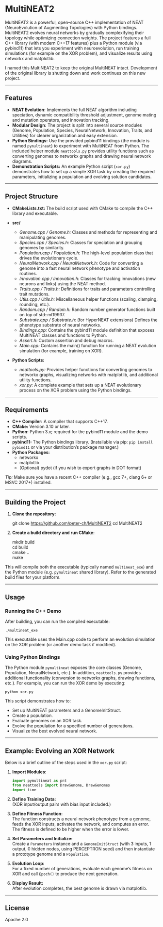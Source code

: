 # MultiNEAT2

MultiNEAT2 is a powerful, open–source C++ implementation of NEAT (NeuroEvolution of Augmenting Topologies) with Python bindings. MultiNEAT2 evolves neural networks by gradually complexifying their topology while optimizing connection weights. The project features a full C++ library (with modern C++17 features) plus a Python module (via pybind11) that lets you experiment with neuroevolution, run training simulations (for example on the XOR problem), and visualize results using networkx and matplotlib.

I named this MultiNEAT2 to keep the original MultiNEAT intact. Development of the original library is shutting down and work continues on this new project. 

---

## Features

- **NEAT Evolution:** Implements the full NEAT algorithm including speciation, dynamic compatibility threshold adjustment, genome mating and mutation operators, and innovation tracking.
- **Modular Design:** The project is split into several source modules (Genome, Population, Species, NeuralNetwork, Innovation, Traits, and Utilities) for clearer organization and easy extension.
- **Python Bindings:** Use the provided pybind11 bindings (the module is named `pymultineat`) to experiment with MultiNEAT from Python. The included helper module `neattools.py` provides utility functions such as converting genomes to networkx graphs and drawing neural network diagrams.
- **Demonstration Scripts:** An example Python script (`xor.py`) demonstrates how to set up a simple XOR task by creating the required parameters, initializing a population and evolving solution candidates.

---

## Project Structure

- **CMakeLists.txt:** The build script used with CMake to compile the C++ library and executable.
- **src/**  
  - *Genome.cpp / Genome.h:* Classes and methods for representing and manipulating genomes.
  - *Species.cpp / Species.h:* Classes for speciation and grouping genomes by similarity.
  - *Population.cpp / Population.h:* The high–level population class that drives the evolutionary cycle.
  - *NeuralNetwork.cpp / NeuralNetwork.h:* Code for converting a genome into a fast neural network phenotype and activation routines.
  - *Innovation.cpp / Innovation.h:* Classes for tracking innovations (new neurons and links) using the NEAT method.
  - *Traits.cpp / Traits.h:* Definitions for traits and parameters controlling trait mutations.
  - *Utils.cpp / Utils.h:* Miscellaneous helper functions (scaling, clamping, rounding, etc.).
  - *Random.cpp / Random.h:* Random number generator functions built on top of std::mt19937.
  - *Substrate.cpp / Substrate.h:* (for HyperNEAT extensions) Defines the phenotype substrate of neural networks.
  - *Bindings.cpp:* Contains the pybind11 module definition that exposes MultiNEAT classes and functions to Python.
  - *Assert.h:* Custom assertion and debug macros.
  - *Main.cpp:* Contains the main() function for running a NEAT evolution simulation (for example, training on XOR).

- **Python Scripts:**  
  - *neattools.py:* Provides helper functions for converting genomes to networkx graphs, visualizing networks with matplotlib, and additional utility functions.
  - *xor.py:* A complete example that sets up a NEAT evolutionary process on the XOR problem using the Python bindings.

---

## Requirements

- **C++ Compiler:** A compiler that supports C++17.
- **CMake:** Version 3.10 or later.
- **Python:** Python 3.x; required for the pybind11 module and the demo scripts.
- **pybind11:** The Python bindings library. (Installable via pip: `pip install pybind11` or via your distribution’s package manager.)
- **Python Packages:**  
  - networkx  
  - matplotlib  
  - (Optional) pydot (if you wish to export graphs in DOT format)
  
*Tip:* Make sure you have a recent C++ compiler (e.g., gcc 7+, clang 6+ or MSVC 2017+) installed.

---

## Building the Project

1. **Clone the repository:**

   git clone https://github.com/peter-ch/MultiNEAT2
   cd MultiNEAT2

2. **Create a build directory and run CMake:**

   mkdir build  
   cd build  
   cmake ..  
   make

This will compile both the executable (typically named `multineat_exe`) and the Python module (e.g. `pymultineat` shared library). Refer to the generated build files for your platform.

---

## Usage

### Running the C++ Demo

After building, you can run the compiled executable:

    ./multineat_exe

This executable uses the Main.cpp code to perform an evolution simulation on the XOR problem (or another demo task if modified).

### Using Python Bindings

The Python module `pymultineat` exposes the core classes (Genome, Population, NeuralNetwork, etc.). In addition, `neattools.py` provides additional functionality (conversion to networkx graphs, drawing functions, etc.). For example, you can run the XOR demo by executing:

    python xor.py

This script demonstrates how to:
- Set up MultiNEAT parameters and a GenomeInitStruct.
- Create a population.
- Evaluate genomes on an XOR task.
- Evolve the population for a specified number of generations.
- Visualize the best evolved neural network.

---

## Example: Evolving an XOR Network

Below is a brief outline of the steps used in the `xor.py` script:

1. **Import Modules:**

   ```python
   import pymultineat as pnt
   from neattools import DrawGenome, DrawGenomes
   import time
   ```

2. **Define Training Data:**  
   (XOR input/output pairs with bias input included.)

3. **Define Fitness Function:**  
   The function constructs a neural network phenotype from a genome, feeds the XOR inputs, activates the network, and computes an error. The fitness is defined to be higher when the error is lower.

4. **Set Parameters and Initialize:**  
   Create a `Parameters` instance and a `GenomeInitStruct` (with 3 inputs, 1 output, 0 hidden nodes, using PERCEPTRON seed) and then instantiate a prototype genome and a `Population`.

5. **Evolution Loop:**  
   For a fixed number of generations, evaluate each genome’s fitness on XOR and call `Epoch()` to produce the next generation.

6. **Display Result:**  
   After evolution completes, the best genome is drawn via matplotlib.

---

## License

Apache 2.0 
